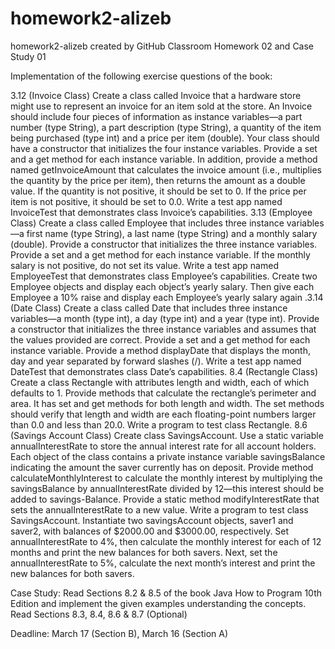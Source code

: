 # homework2-alizeb
homework2-alizeb created by GitHub Classroom
Homework 02 and Case Study 01

Implementation of the following exercise questions of the book:

3.12 (Invoice Class) Create a class called Invoice that a hardware store might use to represent an invoice for an item sold at the store. An Invoice should include four pieces of information as instance variables—a part number (type String), a part description (type String), a quantity of the item being purchased (type int) and a price per item (double). Your class should have a constructor that initializes the four instance variables. Provide a set and a get method for each instance variable. In addition, provide a method named getInvoiceAmount that calculates the invoice amount (i.e., multiplies the quantity by the price per item), then returns the amount as a double value. If the quantity is not positive, it should be set to 0. If the price per item is not positive, it should be set to 0.0. Write a test app named InvoiceTest that demonstrates class Invoice’s capabilities.
3.13 (Employee Class) Create a class called Employee that includes three instance variables—a first name (type String), a last name (type String) and a monthly salary (double). Provide a constructor that initializes the three instance variables. Provide a set and a get method for each instance variable. If the monthly salary is not positive, do not set its value. Write a test app named EmployeeTest that demonstrates class Employee’s capabilities. Create two Employee objects and display each object’s yearly salary. Then give each Employee a 10% raise and display each Employee’s yearly salary again
.3.14 (Date Class) Create a class called Date that includes three instance variables—a month (type int), a day (type int) and a year (type int). Provide a constructor that initializes the three instance variables and assumes that the values provided are correct. Provide a set and a get method for each instance variable. Provide a method displayDate that displays the month, day and year separated by forward slashes (/). Write a test app named DateTest that demonstrates class Date’s capabilities.
8.4 (Rectangle Class) Create a class Rectangle with attributes length and width, each of which defaults to 1. Provide methods that calculate the rectangle’s perimeter and area. It has set and get methods for both length and width. The set methods should verify that length and width are each floating-point numbers larger than 0.0 and less than 20.0. Write a program to test class Rectangle.
8.6 (Savings Account Class) Create class SavingsAccount. Use a static variable annualInterestRate to store the annual interest rate for all account holders. Each object of the class contains a private instance variable savingsBalance indicating the amount the saver currently has on deposit. Provide method calculateMonthlyInterest to calculate the monthly interest by multiplying the savingsBalance by annualInterestRate divided by 12—this interest should be added to savings-Balance. Provide a static method modifyInterestRate that sets the annualInterestRate to a new value. Write a program to test class SavingsAccount. Instantiate two savingsAccount objects, saver1 and saver2, with balances of $2000.00 and $3000.00, respectively. Set annualInterestRate to 4%, then calculate the monthly interest for each of 12 months and print the new balances for both savers. Next, set the annualInterestRate to 5%, calculate the next month’s interest and print
the new balances for both savers.

Case Study:
Read Sections 8.2 & 8.5 of the book Java How to Program 10th Edition and implement the given examples understanding the concepts. Read Sections 8.3, 8.4, 8.6 & 8.7 (Optional)

Deadline: March 17 (Section B), March 16 (Section A)


